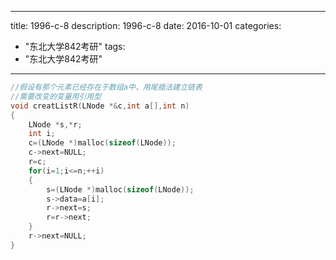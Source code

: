 
---
title: 1996-c-8
description: 1996-c-8
date: 2016-10-01
categories:
  - "东北大学842考研"
tags:
  - "东北大学842考研"

---


```cpp
//假设有那个元素已经存在于数组a中，用尾插法建立链表 
//需要改变的变量用引用型
void creatListR(LNode *&c,int a[],int n)
{
	LNode *s,*r;
	int i;
	c=(LNode *)malloc(sizeof(LNode)); 
	c->next=NULL;
	r=c;
	for(i=1;i<=n;++i)
	{
		s=(LNode *)malloc(sizeof(LNode));
		s->data=a[i];
		r->next=s;
		r=r->next;
	}
	r->next=NULL; 
} 

```

